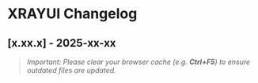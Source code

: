 # XRAYUI Changelog

## [x.xx.x] - 2025-xx-xx

> _Important: Please clear your browser cache (e.g. **Ctrl+F5**) to ensure outdated files are updated._

